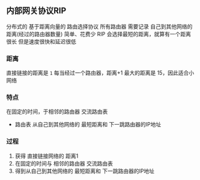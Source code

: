 ##  内部网关协议RIP 
分布式的 基于距离向量的 路由选择协议
所有路由器 需要记录 自己到其他网络的 距离(经过的路由器数量)
简单、花费少
RIP 会选择最短的距离，就算有一个距离很长 但是速度很快和延迟很低

###   距离 
直接链接的距离是 `1`
每当经过一个路由器，距离+1
最大的距离是 15，因此适合小网络

###   特点
在固定的时间，于相邻的路由器 交流路由表
* 路由表 
从自己到其他网络的 最短距离和 下一跳路由器的IP地址

###   过程
1. 获得 直接链接网络的 距离1
2. 在固定的时间与 相邻的路由器 交流路由表
3. 得到从自己到其他网络的 最短距离和 下一跳路由器的IP地址
